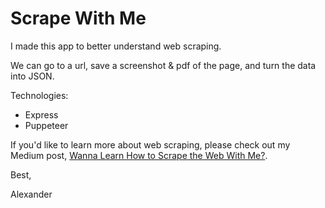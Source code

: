 # Scrape With Me

I made this app to better understand web scraping.

We can go to a url, save a screenshot & pdf of the page, and turn the data into JSON.

Technologies:

- Express
- Puppeteer

If you'd like to learn more about web scraping,
please check out my Medium post, [Wanna Learn How to Scrape the Web With Me?](https://medium.com/@lexscher/wanna-learn-how-to-scrape-the-web-with-me-d74247af6cd8).

Best,

Alexander
